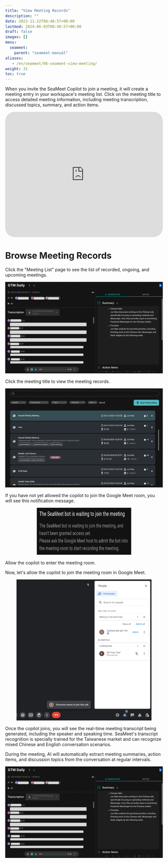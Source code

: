 ```yaml
---
title: "View Meeting Records"
description: ""
date: 2023-11-22T08:48:57+00:00
lastmod: 2024-06-03T08:48:57+00:00
draft: false
images: []
menu:
  seameet:
    parent: "seameet-manual"
aliases:
   - /en/seameet/06-seameet-view-meeting/
weight: 31
toc: true
---
```


When you invite the SeaMeet Copilot to join a meeting, it will create a meeting entry in your workspace's meeting list.
Click on the meeting title to access detailed meeting information, including meeting transcription, discussed topics, summary, and action items.

<iframe width="100%" height="400" src="https://www.youtube.com/embed/dTeuYbK1IwA" title="YouTube video player" frameborder="0" allow="accelerometer; autoplay; clipboard-write; encrypted-media; gyroscope; picture-in-picture" allowfullscreen style="border-radius: 30px;"/></iframe>


<br/>

# Browse Meeting Records

Click the "Meeting List" page to see the list of recorded, ongoing, and upcoming meetings.

<center>

<img src="/images/seameet-en/06-seameet-view-meeting/seameet-meeting-records.png" alt="SeaMeet Browse Meeting Records"/>

</center>

Click the meeting title to view the meeting records.

<center>

<img src="/images/seameet-en/06-seameet-view-meeting/seameet-click-meeting-title-view-records.png" alt="SeaMeet Click Meeting Title to View Records"/>

</center>

If you have not yet allowed the copilot to join the Google Meet room, you will see this notification message.

<center>

<img width="60%" height="150px" src="/images/seameet-en/06-seameet-view-meeting/seameet-bot-waiting-to-enter.png" alt="SeaMeet Copilot Waiting to Enter"/>

</center>

Allow the copilot to enter the meeting room.

Now, let's allow the copilot to join the meeting room in Google Meet.

<center>

<img height="450px" src="/images/seameet-en/06-seameet-view-meeting/seameet-allow-bot-to-enter.png" alt="SeaMeet Allow Copilot to Enter"/>

</center>

Once the copilot joins, you will see the real-time meeting transcript being generated, including the speaker and speaking time. SeaMeet's transcript recognition is specially trained for the Taiwanese market and can recognize mixed Chinese and English conversation scenarios.

During the meeting, AI will automatically extract meeting summaries, action items, and discussion topics from the conversation at regular intervals.

<center>

<img src="/images/seameet-en/06-seameet-view-meeting/seameet-meeting-records.png" alt="SeaMeet Meeting Record"/>

</center>
